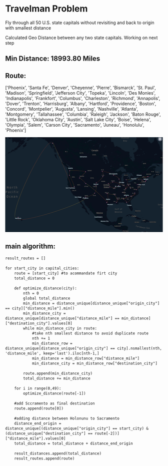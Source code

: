 # Travelman Problem
Fly through all 50 U.S. state capitals without revisiting and back to origin with smallest distance

Calculated Geo Distance between any two state capitals. Working on next step

## Min Distance: 18993.80 Miles 

## Route:
['Phoenix', 'Santa Fe', 'Denver', 'Cheyenne', 'Pierre', 'Bismarck', 'St. Paul', 'Madison', 'Springfield', 'Jefferson City', 'Topeka', 'Lincoln', 'Des Monies', 'Indianapolis', 'Frankfort', 'Columbus', 'Charleston', 'Richmond', 'Annapolis', 'Dover', 'Trenton', 'Harrisburg', 'Albany', 'Hartford', 'Providence', 'Boston', 'Concord', 'Montpelier', 'Augusta', 'Lansing', 'Nashville', 'Atlanta', 'Montgomery', 'Tallahassee', 'Columbia', 'Raleigh', 'Jackson', 'Baton Rouge', 'Little Rock', 'Oklahoma City', 'Austin', 'Salt Lake City', 'Boise', 'Helena', 'Olympia', 'Salem', 'Carson City', 'Sacramento', 'Juneau', 'Honolulu', 'Phoenix']

 ![Screenshot](/Mapping/travelman1.png)

## main algorithm:
``` result_distances = []
result_routes = []

for start_city in capital_cities: 
    route = [start_city] #to acommandate firt city
    total_distance = 0

    def optimize_distance(city):
        nth = 0
        global total_distance
        min_distance = distance_unique[distance_unique["origin_city"] == city]["distance_mile"].min()
        min_distance_city = distance_unique[distance_unique["distance_mile"] == min_distance]["destination_city"].values[0]
        while min_distance_city in route: 
            #take nth smallest distance to avoid duplicate route
            nth += 1 
            min_distance_row = distance_unique[distance_unique["origin_city"] == city].nsmallest(nth, 'distance_mile', keep='last').iloc[nth-1,]
            min_distance = min_distance_row["distance_mile"]
            min_distance_city = min_distance_row["destination_city"]
        
        route.append(min_distance_city)
        total_distance += min_distance    

    for i in range(0,49): 
        optimize_distance(route[-1])
    
    #add Sccramento as final destination
    route.append(route[0])

    #adding distance between Holonunu to Sacramento 
    distance_end_origin = distance_unique[(distance_unique["origin_city"] == start_city) & (distance_unique["destination_city"] == route[-2])]["distance_mile"].values[0]
    total_distance = total_distance + distance_end_origin
    
    result_distances.append(total_distance)
    result_routes.append(route)          